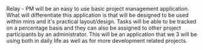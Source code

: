 Relay - PM will be an easy to use basic project management application.    What will differentiate this application is that will be designed to be used within mins and it's practical layout/design.   Tasks will be able to be tracked on a percentage basis and they can also be assigned to other project participants by an administrator.   This will be  an application that we 3 will be using both in daily life as well as for more development related projects.